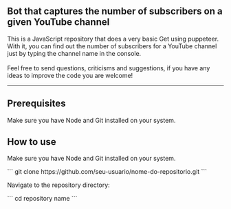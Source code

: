## Bot that captures the number of subscribers on a given YouTube channel
<p>
This is a JavaScript repository that does a very basic Get using puppeteer. With it, you can find out the number of subscribers for a YouTube channel just by typing the channel name in the console.
<br>
<br>
Feel free to send questions, criticisms and suggestions, if you have any ideas to improve the code you are welcome!
</p>

---

## Prerequisites
<p>
Make sure you have Node and Git installed on your system.
</p>

## How to use
<p>
Make sure you have Node and Git installed on your system.
</p>
```
git clone https://github.com/seu-usuario/nome-do-repositorio.git
```
<p>
Navigate to the repository directory:
</p>
```
cd repository name
```

